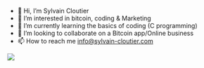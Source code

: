 - 👋 Hi, I’m Sylvain Cloutier
- 👀 I’m interested in bitcoin, coding & Marketing 
- 🌱 I’m currently learning the basics of coding (C programming) 
- 💞️ I’m looking to collaborate on a Bitcoin app/Online business
- 📫 How to reach me info@sylvain-cloutier.com

<a href="https://www.wealthyaffiliate.com?a_aid=affb5af0"><img src="https://my.wealthyaffiliate.com/banners/show/wa_starter_650x255.png" border="0" /></a>

<!---
sylvaincloutier/sylvaincloutier is a ✨ special ✨ repository because its `README.md` (this file) appears on your GitHub profile.
You can click the Preview link to take a look at your changes.
--->
